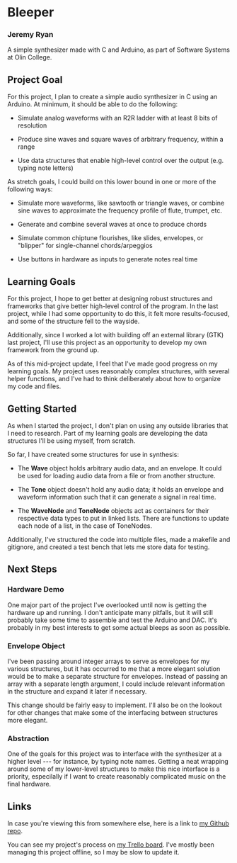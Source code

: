 # Bleeper
### Jeremy Ryan

A simple synthesizer made with C and Arduino, as part of Software Systems at Olin College.

## Project Goal

For this project, I plan to create a simple audio synthesizer in C using an Arduino. At minimum, it should be able to do the following:

- Simulate analog waveforms with an R2R ladder with at least 8 bits of resolution

- Produce sine waves and square waves of arbitrary frequency, within a range

- Use data structures that enable high-level control over the output (e.g. typing note letters)

As stretch goals, I could build on this lower bound in one or more of the following ways:

- Simulate more waveforms, like sawtooth or triangle waves, or combine sine waves to approximate the frequency profile of flute, trumpet, etc.

- Generate and combine several waves at once to produce chords

- Simulate common chiptune flourishes, like slides, envelopes, or "blipper" for single-channel chords/arpeggios

- Use buttons in hardware as inputs to generate notes real time

## Learning Goals

For this project, I hope to get better at designing robust structures and frameworks that give better high-level control of the program. In the last project, while I had some opportunity to do this, it felt more results-focused, and some of the structure fell to the wayside.

Additionally, since I worked a lot with building off an external library (GTK) last project, I'll use this project as an opportunity to develop my own framework from the ground up.

As of this mid-project update, I feel that I've made good progress on my learning goals. My project uses reasonably complex structures, with several helper functions, and I've had to think deliberately about how to organize my code and files.

## Getting Started

As when I started the project, I don't plan on using any outside libraries that I need to research. Part of my learning goals are developing the data structures I'll be using myself, from scratch.

So far, I have created some structures for use in synthesis:

- The **Wave** object holds arbitrary audio data, and an envelope. It could be used for loading audio data from a file or from another structure.

- The **Tone** object doesn't hold any audio data; it holds an envelope and waveform information such that it can generate a signal in real time.

- The **WaveNode** and **ToneNode** objects act as containers for their respective data types to put in linked lists. There are functions to update each node of a list, in the case of ToneNodes.

Additionally, I've structured the code into multiple files, made a makefile and gitignore, and created a test bench that lets me store data for testing.

## Next Steps

### Hardware Demo

One major part of the project I've overlooked until now is getting the hardware up and running. I don't anticipate many pitfalls, but it will still probably take some time to assemble and test the Arduino and DAC. It's probably in my best interests to get some actual bleeps as soon as possible.

### Envelope Object

I've been passing around integer arrays to serve as envelopes for my various structures, but it has occurred to me that a more elegant solution would be to make a separate structure for envelopes. Instead of passing an array with a separate length argument, I could include relevant information in the structure and expand it later if necessary.

This change should be fairly easy to implement. I'll also be on the lookout for other changes that make some of the interfacing between structures more elegant.

### Abstraction

One of the goals for this project was to interface with the synthesizer at a higher level --- for instance, by typing note names. Getting a neat wrapping around some of my lower-level structures to make this nice interface is a priority, especilally if I want to create reasonably complicated music on the final hardware.

## Links

In case you're viewing this from somewhere else, here is a link to [my Github repo](https://github.com/jeremycryan/Bleeper).

You can see my project's process on [my Trello board](https://trello.com/b/njsXTbJd/softsys-bleeper-jeremy). I've mostly been managing this project offline, so I may be slow to update it.
